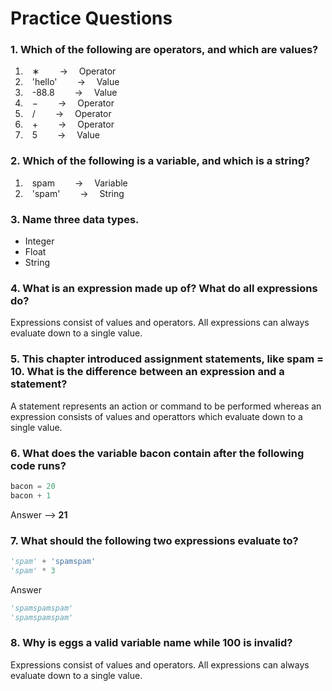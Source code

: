 # Practice Questions

### 1. Which of the following are operators, and which are values?
1. &ensp; &#8727; &emsp;&emsp;-> &emsp;Operator
2. &ensp; 'hello' &emsp;&emsp;-> &emsp;Value 
3. &ensp; -88.8 &emsp;&emsp;-> &emsp;Value
4. &ensp; &#8722; &emsp;&emsp;-> &emsp;Operator
5. &ensp; / &emsp;&emsp;-> &emsp;Operator
6. &ensp; &#43; &emsp;&emsp;-> &emsp;Operator
7. &ensp; 5 &emsp;&emsp;-> &emsp;Value

### 2. Which of the following is a variable, and which is a string?
1. &ensp; spam &emsp;&emsp;-> &emsp;Variable
2. &ensp; 'spam' &emsp;&emsp;-> &emsp;String

### 3. Name three data types.
- Integer
- Float
- String
### 4. What is an expression made up of? What do all expressions do?
Expressions consist of values and operators. All expressions can always evaluate down to a single value. 
### 5. This chapter introduced assignment statements, like spam = 10. What is the difference between an expression and a statement?
A statement represents an action or command to be performed whereas an expression consists of values and operattors which evaluate down to a single value.
### 6. What does the variable bacon contain after the following code runs?
```python
bacon = 20
bacon + 1
```
Answer --> **21**
### 7. What should the following two expressions evaluate to?
```python
'spam' + 'spamspam'
'spam' * 3
```
Answer
```python
'spamspamspam'
'spamspamspam'
```
<h3 id="calibre_link-1257" href="#calibre_link-1664" class="calibre6"> 8. Why is <span class="literal">eggs</span> a valid variable name while 100 is invalid? </h3>

Expressions consist of values and operators. All expressions can always evaluate down to a single value. 
